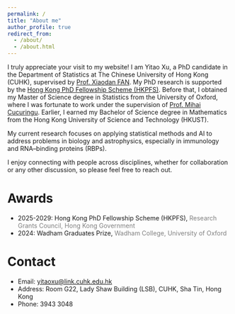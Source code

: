```yaml
---
permalink: /
title: "About me"
author_profile: true
redirect_from: 
  - /about/
  - /about.html
---
```


I truly appreciate your visit to my website! I am Yitao Xu, a PhD candidate in the Department of Statistics at The Chinese University of Hong Kong (CUHK), supervised by [Prof. Xiaodan FAN](https://www.sta.cuhk.edu.hk/peoples/xfan/). My PhD research is supported by the [Hong Kong PhD Fellowship Scheme (HKPFS)](https://cerg1.ugc.edu.hk/hkpfs/index.html). Before that, I obtained my Master of Science degree in Statistics from the University of Oxford, where I was fortunate to work under the supervision of [Prof. Mihai Cucuringu](https://www.inet.ox.ac.uk/people/mihai-cucuringu). Earlier, I earned my Bachelor of Science degree in Mathematics from the Hong Kong University of Science and Technology (HKUST).

My current research focuses on applying statistical methods and AI to address problems in biology and astrophysics, especially in immunology and RNA–binding proteins (RBPs).

I enjoy connecting with people across disciplines, whether for collaboration or any other discussion, so please feel free to reach out.

Awards
======
- 2025-2029: Hong Kong PhD Fellowship Scheme (HKPFS), <span style="color:gray">Research Grants Council, Hong Kong Government</span>
- 2024: Wadham Graduates Prize, <span style="color:gray">Wadham College, University of Oxford</span>

Contact
======
- Email: yitaoxu@link.cuhk.edu.hk
- Address: Room G22, Lady Shaw Building (LSB), CUHK, Sha Tin, Hong Kong
- Phone: 3943 3048
